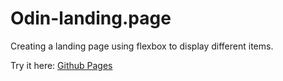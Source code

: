 # Odin-landing.page

Creating a landing page using flexbox to display different items.

Try it here: [Github Pages](tymc47.github.io/odin-landing.page)